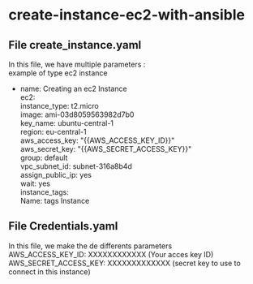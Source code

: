 # create-instance-ec2-with-ansible

## File create_instance.yaml <br/>
In this file, we have multiple parameters :<br/>
example of type ec2 instance <br/>
- name: Creating an ec2 Instance <br/>
    ec2: <br/>
      instance_type: t2.micro <br/>
      image: ami-03d8059563982d7b0 <br/>
      key_name: ubuntu-central-1 <br/>
      region: eu-central-1<br/>
      aws_access_key: "{{AWS_ACCESS_KEY_ID}}" <br/>
      aws_secret_key: "{{AWS_SECRET_ACCESS_KEY}}"<br/>
      group: default<br/>
      vpc_subnet_id: subnet-316a8b4d<br/>
      assign_public_ip: yes<br/>
      wait: yes<br/>
      instance_tags:<br/>
        Name: tags Instance<br/>

## File Credentials.yaml<br/>

In this file, we make the de differents parameters <br/>
AWS_ACCESS_KEY_ID: XXXXXXXXXXXX (Your acces key ID) <br/>
AWS_SECRET_ACCESS_KEY: XXXXXXXXXXXXX (secret key to use to connect in this instance)

